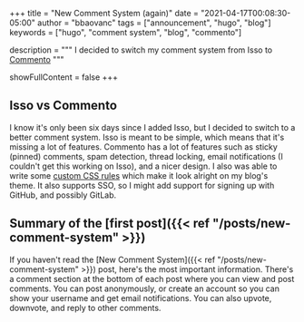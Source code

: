 +++
title = "New Comment System (again)"
date = "2021-04-17T00:08:30-05:00"
author = "bbaovanc"
tags = ["announcement", "hugo", "blog"]
keywords = ["hugo", "comment system", "blog", "commento"]

description = """
I decided to switch my comment system from Isso to
[Commento](https://www.commento.io/)
"""

showFullContent = false
+++

## Isso vs Commento

I know it's only been six days since I added Isso, but I decided to switch to a
better comment system. Isso is meant to be simple, which means that it's missing
a lot of features. Commento has a lot of features such as sticky (pinned)
comments, spam detection, thread locking, email notifications (I couldn't get
this working on Isso), and a nicer design. I also was able to write some
[custom CSS rules][1] which make it look alright on my blog's theme. It also
supports SSO, so I might add support for signing up with GitHub, and possibly
GitLab.

## Summary of the [first post]({{< ref "/posts/new-comment-system" >}})

If you haven't read the
[New Comment System]({{< ref "/posts/new-comment-system" >}}) post, here's the
most important information. There's a comment section at the bottom of each post
where you can view and post comments. You can post anonymously, or create an
account so you can show your username and get email notifications. You can also
upvote, downvote, and reply to other comments.

[1]: https://git.bbaovanc.com/bbaovanc.com/blog/src/commit/478e15218313a33216d361de387b3bd878cd0ba6/assets/css/comments.css
